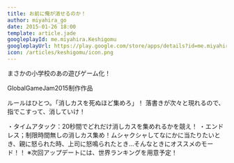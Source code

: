 ```yaml
---
title: お前に俺が消せるのか！
author: miyahira_go
date: 2015-01-26 18:00
template: article.jade
googleplayId: me.miyahira.Keshigomu
googleplayUrl: https://play.google.com/store/apps/details?id=me.miyahira.Keshigomu
icon: /articles/keshigomu/icon.png
---
```

まさかの小学校のあの遊びゲーム化！

GlobalGameJam2015制作作品

ルールはひとつ。「消しカスを死ぬほど集めろ」！
落書きが次々と現れるので、指でこすって、消していけ！

<span class="more"></span>


・タイムアタック：20秒間でどれだけ消しカスを集めれるかを競え！
・エンドレス；制限時間無しの消しカス集め！ムシャクシャしてなにかに当たりたいとき、親に怒られた時、上司に怒鳴られたとき…そんなときにオススメのモード！！
※次回アップデートには、世界ランキングを用意予定！


